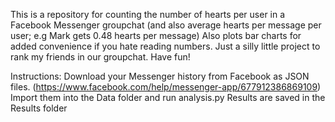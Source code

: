 This is a repository for counting the number of hearts per user in a Facebook Messenger groupchat (and also average hearts per message per user; e.g Mark gets 0.48 hearts per message)
Also plots bar charts for added convenience if you hate reading numbers.
Just a silly little project to rank my friends in our groupchat. Have fun!


Instructions:
Download your Messenger history from Facebook as JSON files. (https://www.facebook.com/help/messenger-app/677912386869109)
Import them into the Data folder and run analysis.py
Results are saved in the Results folder

